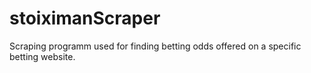 # stoiximanScraper
Scraping programm used for finding betting odds offered on a specific betting website.
